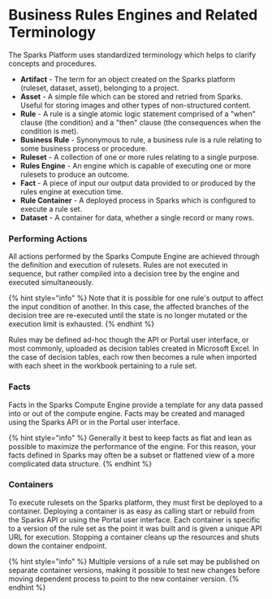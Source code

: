 # Business Rules Engines and Related Terminology

The Sparks Platform uses standardized terminology which helps to clarify concepts and procedures.

* **Artifact** - The term for an object created on the Sparks platform \(ruleset, dataset, asset\), belonging to a project.
* **Asset** - A simple file which can be stored and retried from Sparks. Useful for storing images and other types of non-structured content.
* **Rule** - A rule is a single atomic logic statement comprised of a "when" clause \(the condition\) and a "then" clause \(the consequences when the condition is met\).
* **Business Rule** - Synonymous to rule, a business rule is a rule relating to some business process or procedure.
* **Ruleset** - A collection of one or more rules relating to a single purpose.
* **Rules Engine** - An engine which is capable of executing one or more rulesets to produce an outcome.
* **Fact** - A piece of input our output data provided to or produced by the rules engine at execution time.
* **Rule Container** - A deployed process in Sparks which is configured to execute a rule set.
* **Dataset** - A container for data, whether a single record or many rows.

### Performing Actions

All actions performed by the Sparks Compute Engine are achieved through the definition and execution of rulesets. Rules are not executed in sequence, but rather compiled into a decision tree by the engine and executed simultaneously.

{% hint style="info" %}
Note that it is possible for one rule's output to affect the input condition of another. In this case, the affected branches of the decision tree are re-executed until the state is no longer mutated or the execution limit is exhausted.
{% endhint %}

Rules may be defined ad-hoc though the API or Portal user interface, or most commonly, uploaded as decision tables created in Microsoft Excel. In the case of decision tables, each row then becomes a rule when imported with each sheet in the workbook pertaining to a rule set.

### Facts

Facts in the Sparks Compute Engine provide a template for any data passed into or out of the compute engine. Facts may be created and managed using the Sparks API or in the Portal user interface.

{% hint style="info" %}
Generally it best to keep facts as flat and lean as possible to maximize the performance of the engine. For this reason, your facts defined in Sparks may often be a subset or flattened view of a more complicated data structure.
{% endhint %}

### Containers

To execute rulesets on the Sparks platform, they must first be deployed to a container. Deploying a container is as easy as calling start or rebuild from the Sparks API or using the Portal user interface. Each container is specific to a version of the rule set as the point it was built and is given a unique API URL for execution. Stopping a container cleans up the resources and shuts down the container endpoint.

{% hint style="info" %}
Multiple versions of a rule set may be published on separate container versions, making it possible to test new changes before moving dependent process to point to the new container version.
{% endhint %}

